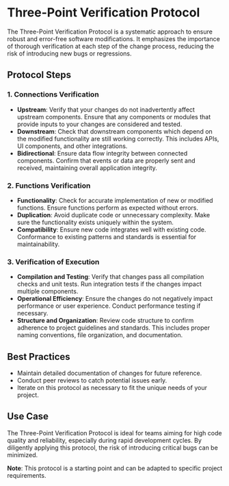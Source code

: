 # Three-Point Verification Protocol

The Three-Point Verification Protocol is a systematic approach to ensure robust and error-free software modifications. It emphasizes the importance of thorough verification at each step of the change process, reducing the risk of introducing new bugs or regressions.

## Protocol Steps

### 1. **Connections Verification**
- **Upstream**: Verify that your changes do not inadvertently affect upstream components. Ensure that any components or modules that provide inputs to your changes are considered and tested.
- **Downstream**: Check that downstream components which depend on the modified functionality are still working correctly. This includes APIs, UI components, and other integrations.
- **Bidirectional**: Ensure data flow integrity between connected components. Confirm that events or data are properly sent and received, maintaining overall application integrity.

### 2. **Functions Verification**
- **Functionality**: Check for accurate implementation of new or modified functions. Ensure functions perform as expected without errors.
- **Duplication**: Avoid duplicate code or unnecessary complexity. Make sure the functionality exists uniquely within the system.
- **Compatibility**: Ensure new code integrates well with existing code. Conformance to existing patterns and standards is essential for maintainability.

### 3. **Verification of Execution**
- **Compilation and Testing**: Verify that changes pass all compilation checks and unit tests. Run integration tests if the changes impact multiple components.
- **Operational Efficiency**: Ensure the changes do not negatively impact performance or user experience. Conduct performance testing if necessary.
- **Structure and Organization**: Review code structure to confirm adherence to project guidelines and standards. This includes proper naming conventions, file organization, and documentation.

## Best Practices
- Maintain detailed documentation of changes for future reference.
- Conduct peer reviews to catch potential issues early.
- Iterate on this protocol as necessary to fit the unique needs of your project.

## Use Case
The Three-Point Verification Protocol is ideal for teams aiming for high code quality and reliability, especially during rapid development cycles. By diligently applying this protocol, the risk of introducing critical bugs can be minimized.

**Note**: This protocol is a starting point and can be adapted to specific project requirements.

